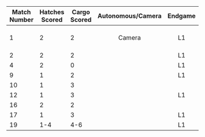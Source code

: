 Match Number|Hatches Scored|Cargo Scored|Autonomous/Camera|Endgame |Notable Features|
------------|--------------|------------|:---------------:|:------:|----------------|
1           |2             |2           |Camera           |L1      |Close to wall, drops|
2           |2             |2           |                 |L1      |                |
4           |2             |0           |                 |L1      |                |
9           |1             |2           |                 |L1      |                |
10          |1             |3           |                 |        |Drops           |
12          |1             |3           |                 |L1      |                |
16          |2             |2           |                 |        |                |
17          |1             |3           |                 |L1      |                |
19          |1-4           |4-6         |                 |L1      |                |